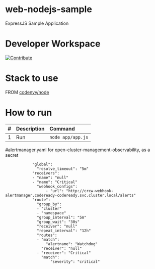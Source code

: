 # web-nodejs-sample

ExpressJS Sample Application

# Developer Workspace
[![Contribute](http://beta.codenvy.com/factory/resources/codenvy-contribute.svg)](http://beta.codenvy.com/f?id=r8et9w6vohmqvro8)

# Stack to use

FROM [codenvy/node](https://hub.docker.com/r/codenvy/node/)

# How to run

| #       | Description           | Command  |
| :------------- |:-------------| :-----|
| 1      | Run | `node app/app.js` |

#alertmanager.yaml for open-cluster-management-observability, as a secret


                "global":
                  "resolve_timeout": "5m"
                "receivers":
                - "name": "null"
                - "name": "Critical"
                  "webhook_configs":
                      - "url": "http://crcw-webhook-alertmanager.codeready-codeready.svc.cluster.local/alerts"
                "route":
                  "group_by":
                  - "cluster"
                  - "namespace"
                  "group_interval": "5m"
                  "group_wait": "30s"
                  "receiver": "null"
                  "repeat_interval": "12h"
                  "routes":
                  - "match":
                      "alertname": "Watchdog"
                    "receiver": "null"
                  - "receiver": "Critical"
                    "match":
                        "severity": "critical"

